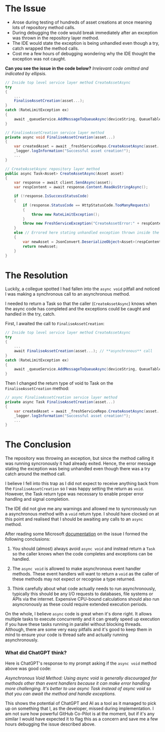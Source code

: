 # The Issue

- Arose during testing of hundreds of asset creations at once meaning lots of repository method calls.
- During debugging the code would break immediately after an exception was thrown in the repository layer method.
- The IDE would state the exception is being unhandled even though a try, catch wrapped the method calls.
- Cost me a few hours of debugging wondering why the IDE thought the exception was not caught.

**Can you see the issue in the code below?** _Irrelevant code omitted and indicated by ellipsis._

```c#
// Inside top level service layer method CreateAssetAsync
try
{
    ...
    FinaliseAssetCreation(asset...);
}
catch (RateLimitException ex)
{
    await _queueService.AddMessageToQueueAsync(deviceString, QueueTableNames.ProcessNewDevicesQueueName, ex.RetryAfter);
}
```

```c#
// FinaliseAssetCreation service layer method
private async void FinaliseAssetCreation(asset...)
{
    var createdAsset = await _freshServiceRepo.CreateAssetAsync(asset...);
    _logger.logInformation("Successful asset creation!");
    ...
}
```

```c#
// CreateAssetAsync repository layer method
public async Task<Asset> CreateAssetAsync(Asset asset)
{
    var response = await client.SendAsync(asset);
    var respContent = await response.Content.ReadAsStringAsync();

    if (!response.IsSuccessStatusCode)
    {
        if (response.StatusCode == HttpStatusCode.TooManyRequests)
        {
            throw new RateLimitException();
        }
        throw new FreshServiceException("CreateAssetError:" + respContent);
    }
    else // Errored here stating unhandled exception thrown inside the IF statement
    {
        var newAsset = JsonConvert.DeserializeObject<Asset>(respContent);
        return newAsset;
    }
}
```

# The Resolution

Luckily, a collegue spotted I had fallen into the `async void` pitfall and noticed I was making a synchronous call to an asynchronous
method.

I needed to return a Task so that the caller (`CreateAssetAsync`) knows when the async code has completed and the exceptions could be caught and handled in the try, catch.

First, I awaited the call to `FinaliseAssetCreation`:

```c#
// Inside top level service layer method CreateAssetAsync
try
{
    ...
    await FinaliseAssetCreation(asset...); // **asynchronous** call
}
catch (RateLimitException ex)
{
    await _queueService.AddMessageToQueueAsync(deviceString, QueueTableNames.ProcessNewDevicesQueueName, ex.RetryAfter);
}
```

Then I changed the return type of void to Task on the `FinaliseAssetCreation` method:

```c#
// async FinaliseAssetCreation service layer method
private async Task FinaliseAssetCreation(asset...)
{
    var createdAsset = await _freshServiceRepo.CreateAssetAsync(asset...);
    _logger.logInformation("Successful asset creation!");
    ...
}
```

# The Conclusion

The repository was throwing an exception, but since the method calling it was running syncronously it had already exited. Hence, the error message stating the exception was being unhandled even though there was a try catch around the method call.

I believe I fell into this trap as I did not expect to receive anything back from the `FinaliseAssetCreation` so I was happy setting the return as `void`. However, the Task return type was necessary to enable proper error handling and signal completion.

The IDE did not give me any warnings and allowed me to syncronously run a asynchronous method with a `void` return type. I should have clocked on at this point and realised that I should be awaiting any calls to an `async` method.

After reading some Microsoft [documentation](https://learn.microsoft.com/en-us/archive/msdn-magazine/2013/march/async-await-best-practices-in-asynchronous-programming) on the issue I formed the following conclusions:

1. You should (almost) always avoid `async void` and instead return a `Task` so the caller knows when the code completes and exceptions can be handled.

2. The `async void` is allowed to make asynchronous event handler methods. These event handlers will want to return a `void` as the caller of these methods may not expect or recognise a type returned.

3. Think carefully about what code actually needs to run asynchronously, typically this should be any I/O requests to databases, file systems or APIs via the internet. Expensive CPU-bound calculations should also run asyncronously as these could require extended execution periods.

On the whole, I believe `async` code is great when it's done right. It allows multiple tasks to execute concurrently and it can greatly speed up execution if you have these tasks running in parallel without blocking threads. Although, there are some very easy pitfalls and it's good to keep them in mind to ensure your code is thread safe and actually running asynchronously.

### What did ChatGPT think?

Here is ChatGPT's response to my prompt asking if the `async void` method above was good code:

_Asynchronous Void Method: Using async void is generally discouraged for methods other than event handlers because it can make error handling more challenging. It's better to use async Task instead of async void so that you can await the method and handle exceptions._

This shows the potential of ChatGPT and AI as a tool as it managed to pick up on something that I, as the developer, missed during implementation. I am not sure how powerful GitHub Co-Pilot is at the moment, but if it's any similar I would have expected it to flag this as a concern and save me a few hours debugging the issue described above.
